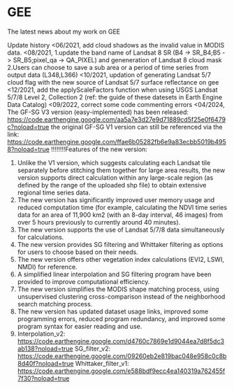 # GEE
The latest news about my work on GEE

Update history
<06/2021, add cloud shadows as the invalid value in MODIS data.
<08/2021, 1.update the band name of Landsat 8 SR (B4 -> SR_B4;B5 -> SR_B5;pixel_qa -> QA_PIXEL)
         and geneneration of Landsat 8 cloud mask
         2.Users can choose to save a sub area or a period of time series from output data (L348,L366)
<10/2021, updation of generating Landsat 5/7 cloud flag with the new source of Landsat 5/7 surface reflectance on gee 
<12/2021, add the applyScaleFactors function when using USGS Landsat 5/7/8 Level 2, Collection 2 (ref: the guide of these datesets in Earth Engine Data Catalog)
<09/2022, correct some code commenting errors
<04/2024, The GF-SG V3 version (easy-implemented) has been released: https://code.earthengine.google.com/aa5a7e3d27e9d71889cd5f25e0f6479c?noload=true
the original GF-SG V1 version can still be referenced via the link: https://code.earthengine.google.com/ffae6b05282fb6e9a83ecbb5019b4958?noload=true
  !!!!!!!!Features of the new version:
  1. Unlike the V1 version, which suggests calculating each Landsat tile separately before stitching them together for large area results, the new version supports direct calculation within any large-scale region (as defined by the range of the uploaded shp file) to obtain extensive regional time series data.
  2. The new version has significantly improved user memory usage and reduced computation time (for example, calculating the NDVI time series data for an area of 11,900 km2 (with an 8-day interval, 46 images) from over 5 hours previously to currently around 40 minutes).
  3. The new version supports the use of Landsat 5/7/8 data simultaneously for calculations.
  4. The new version provides SG filtering and Whittaker filtering as options for users to choose based on their needs.
  5. The new version offers other vegetation index calculations (EVI2, LSWI, NMDI) for reference.
  6. A simplified linear interpolation and SG filtering program have been provided to improve computational efficiency.
  7. The new version simplifies the MODIS shape matching process, using unsupervised clustering cross-comparison instead of the neighborhood search matching process.
  8. The new version has updated dataset usage links, improved some programming errors, reduced program redundancy, and improved some program syntax for easier reading and use.
  9. Interpolation_v2: https://code.earthengine.google.com/d4760c7869e1d9044ea7d8f5dc3ab138?noload=true
     SG_filter_v2: https://code.earthengine.google.com/09260eb2e819bac048e958c0c8b8d40f?noload=true
     Whittaker_filter_v1: https://code.earthengine.google.com/e588bdf9ecc4ea140319a762455f7f30?noload=true

